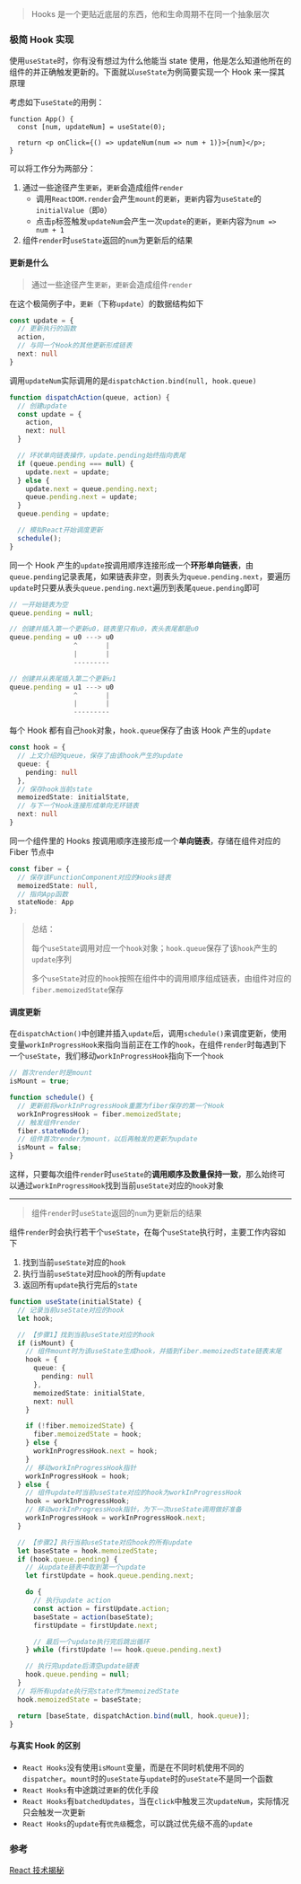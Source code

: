 > Hooks 是一个更贴近底层的东西，他和生命周期不在同一个抽象层次

### 极简 Hook 实现

使用`useState`时，你有没有想过为什么他能当 state 使用，他是怎么知道他所在的组件的并正确触发更新的。下面就以`useState`为例简要实现一个 Hook 来一探其原理

考虑如下`useState`的用例：

```tsx
function App() {
  const [num, updateNum] = useState(0);

  return <p onClick={() => updateNum(num => num + 1)}>{num}</p>;
}
```

可以将工作分为两部分：

1. 通过一些途径产生`更新`，`更新`会造成组件`render`
   - 调用`ReactDOM.render`会产生`mount`的`更新`，`更新`内容为`useState`的`initialValue`（即`0`）
   - 点击`p`标签触发`updateNum`会产生一次`update`的`更新`，`更新`内容为`num => num + 1`
2. 组件`render`时`useState`返回的`num`为更新后的结果

#### 更新是什么

> 通过一些途径产生`更新`，`更新`会造成组件`render`

在这个极简例子中，`更新`（下称`update`）的数据结构如下

```typescript
const update = {
  // 更新执行的函数
  action,
  // 与同一个Hook的其他更新形成链表
  next: null
}
```

调用`updateNum`实际调用的是`dispatchAction.bind(null, hook.queue)`

```typescript
function dispatchAction(queue, action) {
  // 创建update
  const update = {
    action,
    next: null
  }

  // 环状单向链表操作，update.pending始终指向表尾
  if (queue.pending === null) {
    update.next = update;
  } else {
    update.next = queue.pending.next;
    queue.pending.next = update;
  }
  queue.pending = update;

  // 模拟React开始调度更新
  schedule();
}
```

同一个 Hook 产生的`update`按调用顺序连接形成一个**环形单向链表**，由`queue.pending`记录表尾，如果链表非空，则表头为`queue.pending.next`，要遍历`update`时只要从表头`queue.pending.next`遍历到表尾`queue.pending`即可

```typescript
// 一开始链表为空
queue.pending = null;

// 创建并插入第一个更新u0，链表里只有u0，表头表尾都是u0
queue.pending = u0 ---> u0
                ^       |
                |       |
                ---------

// 创建并从表尾插入第二个更新u1
queue.pending = u1 ---> u0   
                ^       |
                |       |
                ---------
```

每个 Hook 都有自己`hook`对象，`hook.queue`保存了由该 Hook 产生的`update`

```typescript
const hook = {
  // 上文介绍的queue，保存了由该hook产生的update
  queue: {
    pending: null
  },
  // 保存hook当前state
  memoizedState: initialState,
  // 与下一个Hook连接形成单向无环链表
  next: null
}
```

同一个组件里的 Hooks 按调用顺序连接形成一个**单向链表**，存储在组件对应的 Fiber 节点中

```typescript
const fiber = {
  // 保存该FunctionComponent对应的Hooks链表
  memoizedState: null,
  // 指向App函数
  stateNode: App
};
```

>总结：
>
>每个`useState`调用对应一个`hook`对象；`hook.queue`保存了该`hook`产生的`update`序列
>
>多个`useState`对应的`hook`按照在组件中的调用顺序组成链表，由组件对应的`fiber.memoizedState`保存

#### 调度更新

在`dispatchAction()`中创建并插入`update`后，调用`schedule()`来调度更新，使用变量`workInProgressHook`来指向当前正在工作的`hook`，在组件`render`时每遇到下一个`useState`，我们移动`workInProgressHook`指向下一个`hook`

```typescript
// 首次render时是mount
isMount = true;

function schedule() {
  // 更新前将workInProgressHook重置为fiber保存的第一个Hook
  workInProgressHook = fiber.memoizedState;
  // 触发组件render
  fiber.stateNode();
  // 组件首次render为mount，以后再触发的更新为update
  isMount = false;
}
```

这样，只要每次组件`render`时`useState`的**调用顺序及数量保持一致**，那么始终可以通过`workInProgressHook`找到当前`useState`对应的`hook`对象

___

> 组件`render`时`useState`返回的`num`为更新后的结果

组件`render`时会执行若干个`useState`，在每个`useState`执行时，主要工作内容如下

1. 找到当前`useState`对应的`hook`
2. 执行当前`useState`对应`hook`的所有`update`
3. 返回所有`update`执行完后的`state`

```typescript
function useState(initialState) {
  // 记录当前useState对应的hook
  let hook;

  // 【步骤1】找到当前useState对应的hook
  if (isMount) {
    // 组件mount时为该useState生成hook，并插到fiber.memoizedState链表末尾
    hook = {
      queue: {
        pending: null
      },
      memoizedState: initialState,
      next: null
    }

    if (!fiber.memoizedState) {
      fiber.memoizedState = hook;
    } else {
      workInProgressHook.next = hook;
    }
    // 移动workInProgressHook指针
    workInProgressHook = hook;
  } else {
    // 组件update时当前useState对应的hook为workInProgressHook
    hook = workInProgressHook;
    // 移动workInProgressHook指针，为下一次useState调用做好准备
    workInProgressHook = workInProgressHook.next;
  }

  // 【步骤2】执行当前useState对应hook的所有update
  let baseState = hook.memoizedState;
  if (hook.queue.pending) {
    // 从update链表中取到第一个update
    let firstUpdate = hook.queue.pending.next;

    do {
      // 执行update action
      const action = firstUpdate.action;
      baseState = action(baseState);
      firstUpdate = firstUpdate.next;

      // 最后一个update执行完后跳出循环
    } while (firstUpdate !== hook.queue.pending.next)

    // 执行完update后清空update链表
    hook.queue.pending = null;
  }
  // 将所有update执行完state作为memoizedState
  hook.memoizedState = baseState;

  return [baseState, dispatchAction.bind(null, hook.queue)];
}
```

#### 与真实 Hook 的区别

- `React Hooks`没有使用`isMount`变量，而是在不同时机使用不同的`dispatcher`。`mount`时的`useState`与`update`时的`useState`不是同一个函数
- `React Hooks`有中途跳过`更新`的优化手段
- `React Hooks`有`batchedUpdates`，当在`click`中触发三次`updateNum`，实际情况只会触发一次更新
- `React Hooks`的`update`有`优先级`概念，可以跳过优先级不高的`update`

### 参考

[React 技术揭秘](https://react.iamkasong.com/hooks/create.html)

